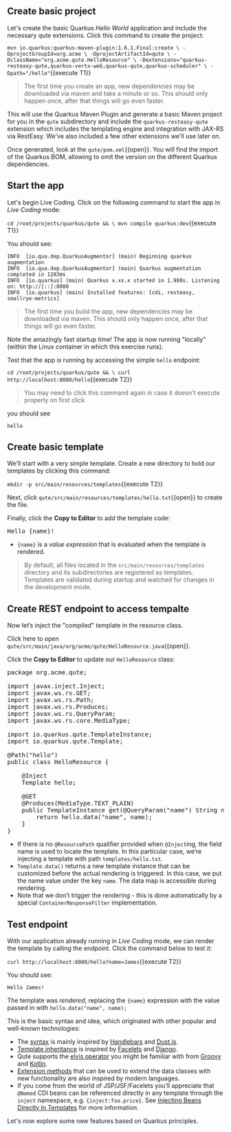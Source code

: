 ## Create basic project

Let's create the basic Quarkus _Hello World_ application and include the necessary qute extensions. Click this command to create the project:

`mvn io.quarkus:quarkus-maven-plugin:1.6.1.Final:create \
    -DprojectGroupId=org.acme \
    -DprojectArtifactId=qute \
    -DclassName="org.acme.qute.HelloResource" \
    -Dextensions="quarkus-resteasy-qute,quarkus-vertx-web,quarkus-qute,quarkus-scheduler" \
    -Dpath="/hello"`{{execute T1}}

> The first time you create an app, new dependencies may be downloaded via maven and take a minute or so. This should only happen once, after that things will go even faster.

This will use the Quarkus Maven Plugin and generate a basic Maven project for you in the `qute` subdirectory and include the `quarkus-resteasy-qute` extension which includes the templating engine and integration with JAX-RS via RestEasy. We've also included a few other extensions we'll use later on.

Once generated, look at the `qute/pom.xml`{{open}}. You will find the import of the Quarkus BOM, allowing to omit the version on the different Quarkus dependencies.

## Start the app

Let's begin Live Coding. Click on the following command to start the app in _Live Coding_ mode:

`cd /root/projects/quarkus/qute && \
  mvn compile quarkus:dev`{{execute T1}}

You should see:

```console
INFO  [io.qua.dep.QuarkusAugmentor] (main) Beginning quarkus augmentation
INFO  [io.qua.dep.QuarkusAugmentor] (main) Quarkus augmentation completed in 1283ms
INFO  [io.quarkus] (main) Quarkus x.xx.x started in 1.988s. Listening on: http://[::]:8080
INFO  [io.quarkus] (main) Installed features: [cdi, resteasy, smallrye-metrics]
```
> The first time you build the app, new dependencies may be downloaded via maven. This should only happen once, after that things will go even faster.

Note the amazingly fast startup time! The app is now running "locally" (within the Linux container in which this exercise runs).

Test that the app is running by accessing the simple `hello` endpoint:

`cd /root/projects/quarkus/qute && \
  curl http://localhost:8080/hello`{{execute T2}}

> You may need to click this command again in case it doesn't execute properly on first click

you should see

```console
hello
```

## Create basic template

We’ll start with a very simple template. Create a new directory to hold our templates by clicking this command:

`mkdir -p src/main/resources/templates`{{execute T2}}

Next, click `qute/src/main/resources/templates/hello.txt`{{open}} to create the file.

Finally, click the **Copy to Editor** to add the template code:

<pre class="file" data-filename="./qute/src/main/resources/templates/hello.txt" data-target="replace">
Hello {name}!
</pre>

* `{name}` is a _value expression_ that is evaluated when the template is rendered.

> By default, all files located in the `src/main/resources/templates` directory and its
> subdirectories are registered as templates. Templates are validated during startup
> and watched for changes in the development mode.

## Create REST endpoint to access tempalte

Now let’s inject the "compiled" template in the resource class.

Click here to open `qute/src/main/java/org/acme/qute/HelloResource.java`{{open}}.

Click the **Copy to Editor** to update our `HelloResource` class:

<pre class="file" data-filename="./qute/src/main/java/org/acme/qute/HelloResource.java" data-target="replace">
package org.acme.qute;

import javax.inject.Inject;
import javax.ws.rs.GET;
import javax.ws.rs.Path;
import javax.ws.rs.Produces;
import javax.ws.rs.QueryParam;
import javax.ws.rs.core.MediaType;

import io.quarkus.qute.TemplateInstance;
import io.quarkus.qute.Template;

@Path("hello")
public class HelloResource {

    @Inject
    Template hello;

    @GET
    @Produces(MediaType.TEXT_PLAIN)
    public TemplateInstance get(@QueryParam("name") String name) {
        return hello.data("name", name);
    }
}
</pre>

* If there is no `@ResourcePath` qualifier provided when `@Inject`ing, the field name is used to locate the template. In this particular case, we’re injecting a template with path `templates/hello.txt`.
* `Template.data()` returns a new template instance that can be customized before the actual rendering is triggered. In this case, we put the name value under the key `name`. The data map is accessible during rendering.
* Note that we don’t trigger the rendering - this is done automatically by a special `ContainerResponseFilter` implementation.

## Test endpoint

With our application already running in _Live Coding_ mode, we can render the template by calling the endpoint. Click the command below to test it:

`curl http://localhost:8080/hello?name=James`{{execute T2}}

You should see:

```
Hello James!
```
The template was _rendered_, replacing the `{name}` expression with the value passed in with `hello.data("name", name);`

This is the basic syntax and idea, which originated with other popular and well-known technologies:

* The [syntax](https://quarkus.io/guides/qute-reference#syntax-and-building-blocks) is mainly inspired by [Handlebars](https://handlebarsjs.com/) and [Dust.js](https://www.dustjs.com/).
* [Template inheritance](https://quarkus.io/guides/qute-reference#include_helper) is inspired by [Facelets](https://en.wikipedia.org/wiki/Facelets) and [Django](https://docs.djangoproject.com/en/3.0/ref/templates/language/).
* Qute supports the [elvis operator](https://en.wikipedia.org/wiki/Elvis_operator) you might be familiar with from [Groovy](https://groovy-lang.org/) and [Kotlin](https://kotlinlang.org/).
* [Extension methods](https://quarkus.io/guides/qute-reference#template_extension_methods) that can be used to extend the data classes with new functionality are also inspired by modern languages.
* If you come from the world of JSP/JSF/Facelets you’ll appreciate that `@Named` CDI beans can be referenced directly in any template through the `inject` namespace, e.g. `{inject:foo.price}`. See [Injecting Beans Directly In Templates](https://quarkus.io/guides/qute-reference#injecting-beans-directly-in-templates) for more information.

Let's now explore some new features based on Quarkus principles.